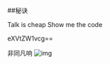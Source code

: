 ##秘诀

Talk is cheap Show me the code


eXVtZW1vcg==


非同凡响
![img](https://img.github.la/2017-11-25-THINK-DIFF-EMAIL-P1.jpg)
